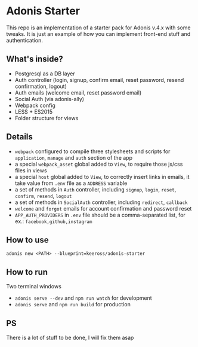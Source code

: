 # Adonis Starter

This repo is an implementation of a starter pack for Adonis v.4.x with some tweaks.
It is just an example of how you can implement front-end stuff and authentication.

## What's inside?

- Postgresql as a DB layer
- Auth controller (login, signup, confirm email, reset password, resend confirmation, logout)
- Auth emails (welcome email, reset password email)
- Social Auth (via adonis-ally)
- Webpack config
- LESS + ES2015
- Folder structure for views

## Details
- `webpack` configured to compile three stylesheets and scripts for `application`, `manage` and `auth` section of the app
- a special `webpack_asset` global added to `View`, to require those js/css files in views
- a special `host` global added to `View`, to correctly insert links in emails, it take value from `.env` file as a `ADDRESS` variable
- a set of methods in `Auth` controller, including `signup`, `login`, `reset`, `confirm`, `resend`, `logout`
- a set of methods in `SocialAuth` controller, including `redirect`, `callback`
- `welcome` and `forgot` emails for account confirmation and password reset
- `APP_AUTH_PROVIDERS` in `.env` file should be a comma-separated list, for ex.: `facebook,github,instagram`

## How to use
`adonis new <PATH> --blueprint=keeross/adonis-starter`

## How to run
Two terminal windows
- `adonis serve --dev` and `npm run watch` for development 
- `adonis serve` and `npm run build` for production 

## PS
There is a lot of stuff to be done, I will fix them asap

